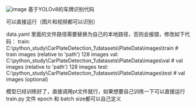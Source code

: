 ![image](https://github.com/WaNgzh1rUi/Wang-repository/blob/master/images/%E5%B1%8F%E5%B9%95%E6%88%AA%E5%9B%BE%202024-10-14%20132312.png)
基于YOLOv8的车牌识别代码

可以直接运行（图片和视频都可以识别）

data.yaml 里面的文件路径需要替换为自己的本地路径，否则会报错，修改如下代码：
train: C:\python_study\CarPlateDetection_1\datasets\PlateData\images\train  # train images (relative to 'path') 128 images
val: C:\python_study\CarPlateDetection_1\datasets\PlateData\images\val  # val images (relative to 'path') 128 images
test:  C:\python_study\CarPlateDetection_1\datasets\PlateData\images\test # val images (optional)

模型已经训练好了，直接调用pt文件就行，如果想要自己训练一下可以直接运行train.py 文件
epoch 和 batch size都可以自己定义

